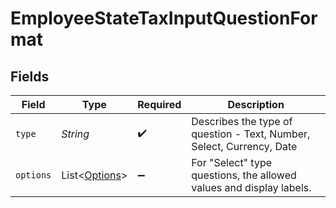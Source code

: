 # EmployeeStateTaxInputQuestionFormat


## Fields

| Field                                                                 | Type                                                                  | Required                                                              | Description                                                           |
| --------------------------------------------------------------------- | --------------------------------------------------------------------- | --------------------------------------------------------------------- | --------------------------------------------------------------------- |
| `type`                                                                | *String*                                                              | :heavy_check_mark:                                                    | Describes the type of question - Text, Number, Select, Currency, Date |
| `options`                                                             | List\<[Options](../../models/components/Options.md)>                  | :heavy_minus_sign:                                                    | For "Select" type questions, the allowed values and display labels.   |